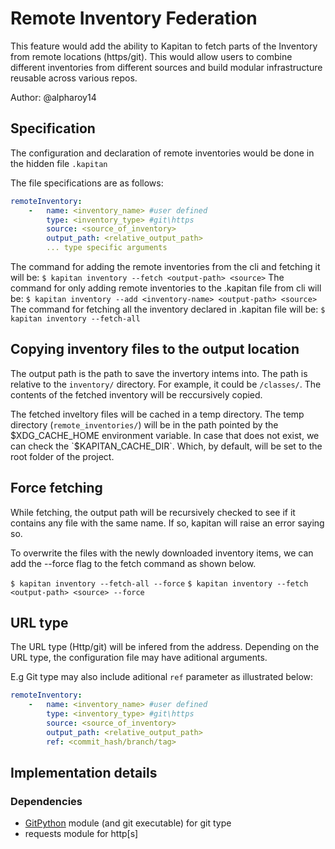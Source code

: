# Remote Inventory Federation

This feature would add the ability to Kapitan to fetch parts of the Inventory from remote locations (https/git). This would allow users to combine different inventories from different sources and build modular infrastructure reusable across various repos.


Author: @alpharoy14

## Specification

The configuration and declaration of remote inventories would be done in the hidden file `​.kapitan`

The file specifications are as follows:

```yaml
remoteInventory:
    -   name: <inventory_name> #user defined
        type: <inventory_type> #git\https
        source: <source_of_inventory>
        output_path: <relative_output_path>
        ... type specific arguments
```
The command for adding the remote inventories from the cli and fetching it will be:
``` $ kapitan inventory --fetch <output-path> <source> ```
The command for only adding remote inventories to the .kapitan file from cli will be:
```$ kapitan inventory --add <inventory-name> <output-path> <source> ```
The command for fetching all the inventory declared in .kapitan file will be:
```$ kapitan inventory --fetch-all```

## Copying inventory files to the output location
The output path is the path to save the invertory intems into. The path is relative to the `inventory/` directory. For example, it could be `/classes/`. The contents of the fetched inventory will be reccursively copied.

The fetched inveltory files will be cached in a temp directory.
The temp directory (`remote_inventories/`) will be in the path pointed by the $XDG_CACHE_HOME environment variable. In case that does not exist, we can check the `$KAPITAN_CACHE_DIR`. Which, by default, will be set to the root folder of the project.

## Force fetching
While fetching, the output path will be recursively checked to see if it contains any file with the same name. If so, kapitan will raise an error saying so.

To overwrite the files with the newly downloaded inventory items, we can add the --force flag to the fetch command as shown below.

`$ kapitan inventory --fetch-all --force`
`$ kapitan inventory --fetch <output-path> <source> --force`

## URL type
The URL type (Http/git) will be infered from the <source> address. Depending on the URL type, the configuration file may have aditional arguments.

E.g Git type may also include aditional `ref` parameter as illustrated below:

```yaml
remoteInventory:
    -   name: <inventory_name> #user defined
        type: <inventory_type> #git\https
        source: <source_of_inventory>
        output_path: <relative_output_path>
        ref: <commit_hash/branch/tag>
```

## Implementation details

### Dependencies

- [GitPython](https://github.com/gitpython-developers/GitPython) module (and git executable) for git type
- requests module for http[s]
